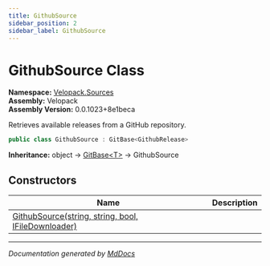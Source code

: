 ```yaml
---
title: GithubSource
sidebar_position: 2
sidebar_label: GithubSource
---
```

<!--  
  <auto-generated>   
    The contents of this file were generated by a tool.  
    Changes to this file may be list if the file is regenerated  
  </auto-generated>   
-->

# GithubSource Class

**Namespace:** [Velopack.Sources](../index.md)  
**Assembly:** Velopack  
**Assembly Version:** 0.0.1023+8e1beca

Retrieves available releases from a GitHub repository.

```csharp
public class GithubSource : GitBase<GithubRelease>
```

**Inheritance:** object → [GitBase\<T\>](../GitBase-1/index.md) → GithubSource

## Constructors

| Name                                                                         | Description |
| ---------------------------------------------------------------------------- | ----------- |
| [GithubSource(string, string, bool, IFileDownloader)](constructors/index.md) |             |

___

*Documentation generated by [MdDocs](https://github.com/ap0llo/mddocs)*
